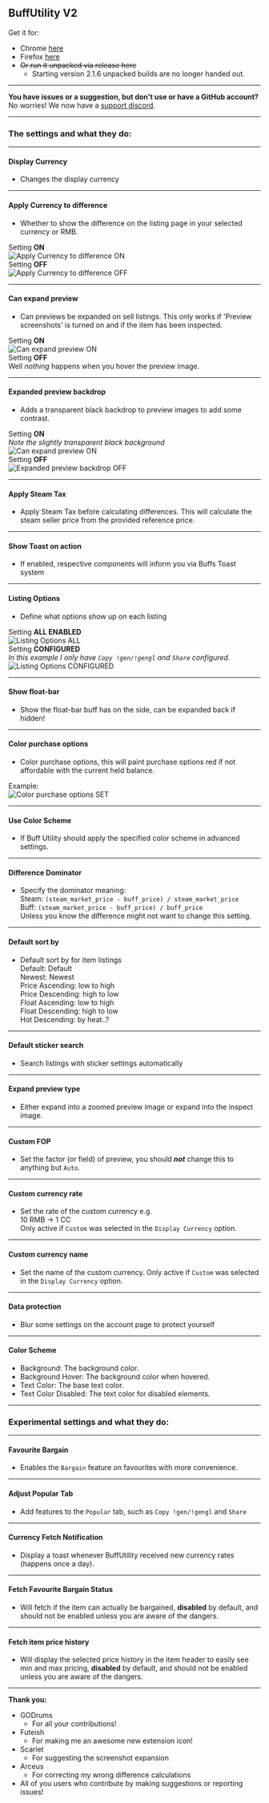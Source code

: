 ## BuffUtility V2

Get it for:
* Chrome [here](https://chrome.google.com/webstore/detail/buff-utility/gfjnmalnjjmjahaddeaamlkeliginpaf)
* Firefox [here](https://addons.mozilla.org/en-US/firefox/addon/buff-utility/)
* ~~Or run it unpacked via release here~~
  * Starting version 2.1.6 unpacked builds are no longer handed out.

---

**You have issues or a suggestion, but don't use or have a GitHub account?** <br/>
No worries! We now have a [support discord](https://discord.gg/yeYuuKZxbP).

---

### The settings and what they do:

---

#### Display Currency
* Changes the display currency

---

#### Apply Currency to difference
* Whether to show the difference on the listing page in your selected currency or RMB.

Setting **ON** <br>
![Apply Currency to difference ON](resources/setting_display/Apply%20Currency%20to%20difference%20ON.jpg) <br>
Setting **OFF** <br>
![Apply Currency to difference OFF](resources/setting_display/Apply%20Currency%20to%20difference%20OFF.jpg)

---

#### Can expand preview
* Can previews be expanded on sell listings. This only works if 'Preview screenshots' is turned on and if the item has been inspected.
  
Setting **ON** <br>
![Can expand preview ON](resources/setting_display/Can%20expand%20preview%20ON.jpg) <br>
Setting **OFF** <br>
Well *nothing* happens when you hover the preview image.

---

#### Expanded preview backdrop
* Adds a transparent black backdrop to preview images to add some contrast.

Setting **ON** <br>
*Note the slightly transparent black background* <br>
![Can expand preview ON](resources/setting_display/Can%20expand%20preview%20ON.jpg) <br>
Setting **OFF** <br>
![Expanded preview backdrop OFF](resources/setting_display/Expanded%20preview%20backdrop%20OFF.jpg)

---

#### Apply Steam Tax
* Apply Steam Tax before calculating differences.
  This will calculate the steam seller price from the provided reference price.

---

#### Show Toast on action
* If enabled, respective components will inform you via Buffs Toast system

---

#### Listing Options
* Define what options show up on each listing

Setting **ALL ENABLED** <br>
![Listing Options ALL](resources/setting_display/Listing%20Options%20ALL.jpg) <br>
Setting **CONFIGURED** <br>
*In this example I only have `Copy !gen/!gengl` and `Share` configured.* <br>
![Listing Options CONFIGURED](resources/setting_display/Listing%20Options%20CONFIGURED.jpg)

---

#### Show float-bar
* Show the float-bar buff has on the side, can be expanded back if hidden!

---

#### Color purchase options
* Color purchase options, this will paint purchase options red if not affordable with the current held balance.

Example: <br>
![Color purchase options SET](resources/setting_display/Color%20purchase%20options%20SET.jpg) <br>

---

#### Use Color Scheme
* If Buff Utility should apply the specified color scheme in advanced settings.

---

#### Difference Dominator
* Specify the dominator meaning: <br>
  Steam: `(steam_market_price - buff_price) / steam_market_price` <br>
  Buff: `(steam_market_price - buff_price) / buff_price` <br>
  Unless you know the difference might not want to change this setting.

---

#### Default sort by
* Default sort by for item listings <br>
  Default: Default <br>
  Newest: Newest <br>
  Price Ascending: low to high <br>
  Price Descending: high to low <br>
  Float Ascending: low to high <br>
  Float Descending: high to low <br>
  Hot Descending: by heat..?

---

#### Default sticker search
* Search listings with sticker settings automatically

---

#### Expand preview type
* Either expand into a zoomed preview image or expand into the inspect image.

---

#### Custom FOP
* Set the factor (or field) of preview, you should ***not*** change this to anything but `Auto`.

---

#### Custom currency rate
* Set the rate of the custom currency e.g. <br>
  10 RMB -> 1 CC <br>
  Only active if `Custom` was selected in the `Display Currency` option.

---

#### Custom currency name
* Set the name of the custom currency. Only active if `Custom` was selected in the `Display Currency` option.

---

#### Data protection
* Blur some settings on the account page to protect yourself

---

#### Color Scheme
* Background: The background color.
* Background Hover: The background color when hovered.
* Text Color: The base text color.
* Text Color Disabled: The text color for disabled elements.

---

### Experimental settings and what they do:

---

#### Favourite Bargain
* Enables the `Bargain` feature on favourites with more convenience.

---

#### Adjust Popular Tab
* Add features to the `Popular` tab, such as `Copy !gen/!gengl` and `Share`

---

#### Currency Fetch Notification
* Display a toast whenever BuffUtility received new currency rates (happens once a day).

---

#### Fetch Favourite Bargain Status
* Will fetch if the item can actually be bargained, **disabled** by default, and should not be enabled unless you are aware of the dangers.

---

#### Fetch item price history
* Will display the selected price history in the item header to easily see min and max pricing, **disabled** by default, and should not be enabled unless you are aware of the dangers.

---

**Thank you:**
* GODrums
  * For all your contributions!
* Futeish
    * For making me an awesome new extension icon!
* Scarlet
    * For suggesting the screenshot expansion
* Arceus
    * For correcting my wrong difference calculations
* All of you users who contribute by making suggestions or reporting issues!
